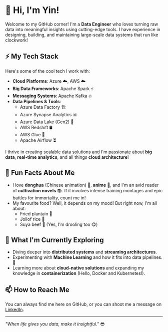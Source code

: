 # 👋 Hi, I'm Yin!

Welcome to my GitHub corner! I'm a **Data Engineer** who loves turning raw data into meaningful insights using cutting-edge tools. I have experience in designing, building, and maintaining large-scale data systems that run like clockwork!

## ⚡ My Tech Stack

Here's some of the cool tech I work with:

- **Cloud Platforms**: Azure ☁️, AWS ☁️
- **Big Data Frameworks**: Apache Spark ⚡
- **Messaging Systems**: Apache Kafka 🔥
- **Data Pipelines & Tools**: 
  - Azure Data Factory 🏗️
  - Azure Synapse Analytics 📊
  - Azure Data Lake (Gen2) 🌊
  - AWS Redshift 🛢️
  - AWS Glue 🧩
  - Apache Airflow ⏳ 

I thrive in creating scalable data solutions and I'm passionate about **big data**, **real-time analytics**, and all things **cloud architecture**!

## 🎎 Fun Facts About Me

- I love **donghua** (Chinese animation) 🎥, **anime** 🎌, and I'm an avid reader of **cultivation novels** 📚. If it involves intense training montages and epic battles for immortality, count me in!
- My favourite food? Well, it depends on my mood! But right now, I'm all about:
  - Fried plantain 🍌
  - Jollof rice 🍚
  - Suya beef 🍖 (Yes, I'm drooling too 😋)

## 🌱 What I'm Currently Exploring

- Diving deeper into **distributed systems** and **streaming architectures**.
- Experimenting with **Machine Learning** and how it fits into data pipelines. 🚀
- Learning more about **cloud-native solutions** and expanding my knowledge in **containerization** (Hello, Docker and Kubernetes!).

## 📫 How to Reach Me

You can always find me here on GitHub, or you can shoot me a message on [LinkedIn]([https://www.linkedin.com](https://www.linkedin.com/in/onyinye007/)).

---

_"When life gives you data, make it insightful."_ 😎
